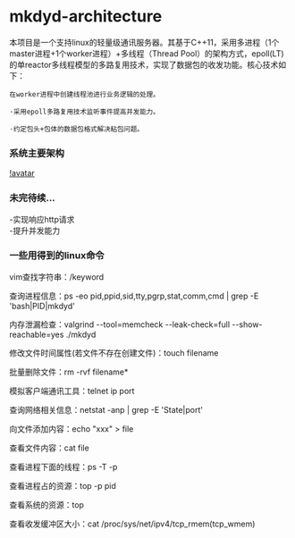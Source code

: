 # mkdyd-architecture
本项目是一个支持linux的轻量级通讯服务器。其基于C++11，采用多进程（1个master进程+1个worker进程）+多线程（Thread Pool）的架构方式，epoll(LT)的单reactor多线程模型的多路复用技术，实现了数据包的收发功能。核心技术如下：

```
在worker进程中创建线程池进行业务逻辑的处理。

·采用epoll多路复用技术监听事件提高并发能力。

·约定包头+包体的数据包格式解决粘包问题。
```

### 系统主要架构 
[!avatar](img/mkdyd.png)

### 未完待续...   
-实现响应http请求  
-提升并发能力

### 一些用得到的linux命令  
vim查找字符串：/keyword

查询进程信息：ps -eo pid,ppid,sid,tty,pgrp,stat,comm,cmd | grep -E 'bash|PID|mkdyd'

内存泄漏检查：valgrind --tool=memcheck --leak-check=full --show-reachable=yes ./mkdyd

修改文件时间属性(若文件不存在创建文件)：touch filename

批量删除文件：rm -rvf filename*

模拟客户端通讯工具：telnet ip port  

查询网络相关信息：netstat -anp | grep -E 'State|port'

向文件添加内容：echo "xxx" > file

查看文件内容：cat file

查看进程下面的线程：ps -T -p <pid>

查看进程占的资源：top -p pid

查看系统的资源：top

查看收发缓冲区大小：cat /proc/sys/net/ipv4/tcp_rmem(tcp_wmem)
